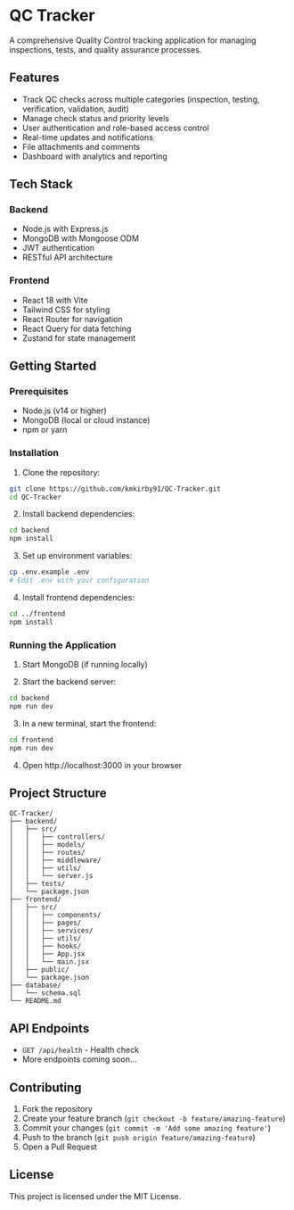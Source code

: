 # QC Tracker

A comprehensive Quality Control tracking application for managing inspections, tests, and quality assurance processes.

## Features

- Track QC checks across multiple categories (inspection, testing, verification, validation, audit)
- Manage check status and priority levels
- User authentication and role-based access control
- Real-time updates and notifications
- File attachments and comments
- Dashboard with analytics and reporting

## Tech Stack

### Backend
- Node.js with Express.js
- MongoDB with Mongoose ODM
- JWT authentication
- RESTful API architecture

### Frontend
- React 18 with Vite
- Tailwind CSS for styling
- React Router for navigation
- React Query for data fetching
- Zustand for state management

## Getting Started

### Prerequisites
- Node.js (v14 or higher)
- MongoDB (local or cloud instance)
- npm or yarn

### Installation

1. Clone the repository:
```bash
git clone https://github.com/kmkirby91/QC-Tracker.git
cd QC-Tracker
```

2. Install backend dependencies:
```bash
cd backend
npm install
```

3. Set up environment variables:
```bash
cp .env.example .env
# Edit .env with your configuration
```

4. Install frontend dependencies:
```bash
cd ../frontend
npm install
```

### Running the Application

1. Start MongoDB (if running locally)

2. Start the backend server:
```bash
cd backend
npm run dev
```

3. In a new terminal, start the frontend:
```bash
cd frontend
npm run dev
```

4. Open http://localhost:3000 in your browser

## Project Structure

```
QC-Tracker/
├── backend/
│   ├── src/
│   │   ├── controllers/
│   │   ├── models/
│   │   ├── routes/
│   │   ├── middleware/
│   │   ├── utils/
│   │   └── server.js
│   ├── tests/
│   └── package.json
├── frontend/
│   ├── src/
│   │   ├── components/
│   │   ├── pages/
│   │   ├── services/
│   │   ├── utils/
│   │   ├── hooks/
│   │   ├── App.jsx
│   │   └── main.jsx
│   ├── public/
│   └── package.json
├── database/
│   └── schema.sql
└── README.md
```

## API Endpoints

- `GET /api/health` - Health check
- More endpoints coming soon...

## Contributing

1. Fork the repository
2. Create your feature branch (`git checkout -b feature/amazing-feature`)
3. Commit your changes (`git commit -m 'Add some amazing feature'`)
4. Push to the branch (`git push origin feature/amazing-feature`)
5. Open a Pull Request

## License

This project is licensed under the MIT License.